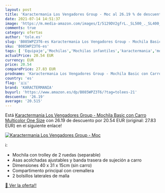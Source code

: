 ```yaml
---
layout: post
title: 'Karactermania Los Vengadores Group - Moc al 26.19 % de descuento'
date: 2021-07-14 14:51:37
image: 'https://m.media-amazon.com/images/I/5129DV2gfrL._SL500_._SL400_.jpg'
comments: true
category: ofertas
author: 'tole.es'
slug: 'B085WPZ3T6-es Karactermania Los Vengadores Group - Mochila Basic con...'
sku: 'B085WPZ3T6-es'
tags: [ 'Equipaje','Mochilas','Mochilas infantiles','karactermania','mochila', ]
actualPrice: 20.54 EUR
currency: EUR
price: 20.54
comparePrice: 27.83 EUR
prodname: 'Karactermania Los Vengadores Group - Mochila Basic con Carro  Multicolor  One Size'
country: 'es'
flag: '🇪🇸'
brand: 'KARACTERMANIA'
buyurl: 'https://www.amazon.es/dp/B085WPZ3T6/?tag=tolees-21'
descuento: '26.19'
average: '20.515'
---
```


Está [Karactermania Los Vengadores Group - Mochila Basic con Carro  Multicolor  One Size](https://www.amazon.es/dp/B085WPZ3T6/?tag=tolees-21) con 26.19 de descuento por 20.54 EUR (original: 27.83 EUR) en el siguiente enlace!

[![Karactermania Los Vengadores Group - Moc](https://m.media-amazon.com/images/I/5129DV2gfrL._SL500_._SL400_.jpg)](https://www.amazon.es/dp/B085WPZ3T6/?tag=tolees-21)

ℹ️:

- Mochila con trolley de 2 ruedas (separable)
- Asas acolchadas ajustables y banda trasera de sujeción a carro
- Dimensiones 40 x 31 x 15cm (sin carro)
- Compartimento principal con cremallera
- 2 bolsillos laterales de malla

[🛒 Ver la oferta!!](https://www.amazon.es/dp/B085WPZ3T6/?tag=tolees-21)

